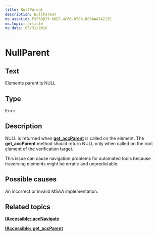 ```yaml
---
title: NullParent
description: NullParent
ms.assetid: F9563D73-66EF-4C66-8783-B034AA7A212E
ms.topic: article
ms.date: 05/31/2018
---
```


# NullParent

## Text

Elements parent is NULL

## Type

Error

## Description

NULL is returned when [**get\_accParent**](/windows/desktop/api/Oleacc/nf-oleacc-iaccessible-get_accparent) is called on the element. The **get\_accParent** method should return NULL only when called on the root element of the verification target.

This issue can cause navigation problems for automated tools because traversing elements might be erratic and unpredictable.

## Possible causes

An incorrect or invalid MSAA implementation.

## Related topics

<dl> <dt>

[**IAccessible::accNavigate**](/windows/desktop/api/Oleacc/nf-oleacc-iaccessible-accnavigate)
</dt> <dt>

[**IAccessible::get\_accParent**](/windows/desktop/api/Oleacc/nf-oleacc-iaccessible-get_accparent)
</dt> </dl>

 

 




